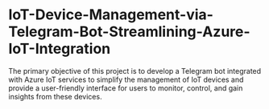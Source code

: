 # IoT-Device-Management-via-Telegram-Bot-Streamlining-Azure-IoT-Integration
The primary objective of this project is to develop a Telegram bot integrated with Azure IoT services to simplify the management of IoT devices and provide a user-friendly interface for users to monitor, control, and gain insights from these devices.
